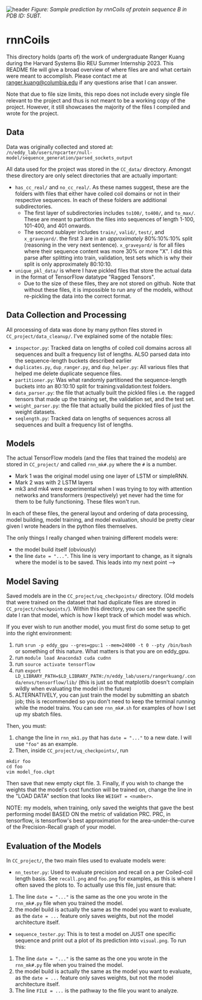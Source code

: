 ![header ](readmeVisual.png)
_Figure: Sample prediction by rnnCoils of protein sequence B in PDB ID: 5UBT._

# rnnCoils
This directory holds (parts of) the work of undergraduate Ranger Kuang during the Harvard Systems Bio REU Summer Internship 2023. This README file will give a broad overview of where files are and what certain were meant to accomplish. Please contact me at ranger.kuang@columbia.edu if any questions arise that I can answer. 

Note that due to file size limits, this repo does not include every single file relevant to the project and thus is not meant to be a working copy of the project. However, it still showcases the majority of the files I compiled and wrote for the project.

## Data 
Data was originally collected and stored at: 
`/n/eddy_lab/users/npcarter/null-model/sequence_generation/parsed_sockets_output`

All data used for the project was stored in the `CC_data/` directory. Amongst these directory are only select directories that are actually important: 
* `has_cc_real/` and `no_cc_real/`. As these names suggest, these are the folders with files that either have coiled coil domains or not in their respective sequences. In each of these folders are additional subdirectories. 
    * The first layer of subdirectories includes `to100/`, `to400/`, and `to_max/`. These are meant to partition the files into sequences of length 1-100, 101-400, and 401 onwards.
    * The second sublayer includes `train/`, `valid/`, `test/`, and `x_graveyard/`. the first 3 are in an _approximately_ 80%:10%:10% split (reasoning in the very next sentence). `x_graveyard/` is for all files where their sequence content was more 30% or more "X". I did this parse after splitting into train, validation, test sets which is why their split is only approximately 80:10:10. 
* `unique_pkl_data/` is where I have pickled files that store the actual data in the format of TensorFlow datatype "Ragged Tensors". 
    * Due to the size of these files, they are not stored on github. Note that without these files, it is impossible to run any of the models, without re-pickling the data into the correct format.

## Data Collection and Processing
All processing of data was done by many python files stored in  `CC_project/data_cleanup/`. I've explained some of the notable files:
* `inspector.py`: Tracked data on lengths of coiled coil domains across all sequences and built a frequency list of lengths. ALSO parsed data into the sequence-length buckets described earlier
* `duplicates.py`, `dup_ranger.py`, and `dup_helper.py`: All various files that helped me delete duplicate sequence files. 
* `partitioner.py`: Was what randomly partitioned the sequence-length buckets into an 80:10:10 split for training:validation:test folders.   
* `data_parser.py`: the file that actually built the pickled files i.e. the ragged tensors that made up the training set, the validation set, and the test set. 
* `weight_parser.py`: the file that actually build the pickled files of just the weight datasets. 
* `seqlength.py`: Tracked data on lengths of sequences across all sequences and built a frequency list of lengths. 

## Models
The actual TensorFlow models (and the files that trained the models) are stored in `CC_project/` and called `rnn_mk#.py` where the `#` is a number. 
* Mark 1 was the original model using one layer of LSTM or simpleRNN.  
* Mark 2 was with 2 LSTM layers 
* mk3 and mk4 were experimental when I was trying to toy with attention networks and transformers (respectively) yet never had the time for them to be fully functioning. These files won't run. 

In each of these files, the general layout and ordering of data processing, model building, model training, and model evaluation, should be pretty clear given I wrote headers in the python files themselves. 

The only things I really changed when training different models were:
* the model build itself (obviously)
* the line `date = "..."`. This line is very important to change, as it signals where the model is to be saved. This leads into my next point --> 
## Model Saving 
Saved models are in the `CC_project/uq_checkpoints/` directory. (Old models that were trained on the dataset that had duplicate files are stored in `CC_project/checkpoints/`). Within this directory, you can see the specific date I ran that model, which is how I kept track of which model was which. 

If you ever wish to run another model, you must first do some setup to get into the right environment: 
1. run `srun -p eddy_gpu --gres=gpu:1 --mem=24000 -t 0 --pty /bin/bash` or something of this nature. What matters is that you are on eddy_gpu.
2. run `module load Anaconda3 cuda cudnn`
3. run `source activate tensorflow`
4. run `export LD_LIBRARY_PATH=$LD_LIBRARY_PATH:/n/eddy_lab/users/rangerkuang/.conda/envs/tensorflow/lib/` (this is just so that matplotlib doesn't complain wildly when evaluating the model in the future)
5. ALTERNATIVELY, you can just train the model by submitting an sbatch job; this is recommended so you don't need to keep the terminal running while the model trains. You can see `rnn_mk#.sh` for examples of how I set up my sbatch files. 


Then, you must: 
1. change the line in `rnn_mk1.py` that has `date = "..."` to a new date. I will use `"foo"` as an example. 
2. Then, inside `CC_project/uq_checkpoints/`, run 
```
mkdir foo
cd foo
vim model_foo.ckpt
``` 
Then save that new empty ckpt file.
3. Finally, if you wish to change the weights that the model's cost function will be trained on, change the line in the "LOAD DATA" section that looks like `WEIGHT = <number>`. 

NOTE: my models, when training, only saved the weights that gave the best performing model BASED ON the metric of validation PRC. PRC, in tensorflow, is tensorflow's best approximation for the area-under-the-curve of the Precision-Recall graph of your model. 

## Evaluation of the Models 
In `CC_project/`, the two main files used to evaluate models were:
* `nn_tester.py`: Used to evaluate precision and recall on a per Coiled-coil length basis. See `recall.png` and `foo.png` for examples, as this is where I often saved the plots to. To actually use this file, just ensure that:
1. The line `date = "..."` is the same as the one you wrote in the `rnn_mk#.py` file when you trained the model. 
2. the model build is actually the same as the model you want to evaluate, as the `date = ...` feature only saves weights, but not the model architecture itself. 
* `sequence_tester.py`: This is to test a model on JUST one specific sequence and print out a plot of its prediction into `visual.png`. To run this: 
1. The line `date = "..."` is the same as the one you wrote in the `rnn_mk#.py` file when you trained the model. 
2. the model build is actually the same as the model you want to evaluate, as the `date = ...` feature only saves weights, but not the model architecture itself. 
3. The line `FILE = ...` is the pathway to the file you want to analyze.  
